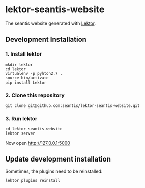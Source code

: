 # lektor-seantis-website

The seantis website generated with [Lektor](https://github.com/lektor/lektor).

## Development Installation

### 1. Install lektor

```
mkdir lektor
cd lektor
virtualenv -p pyhton2.7 .
source bin/activate
pip install Lektor
```

### 2. Clone this repository

```
git clone git@github.com:seantis/lektor-seantis-website.git
```

### 3. Run lektor

```
cd lektor-seantis-website
lektor server
```
Now open http://127.0.0.1:5000

## Update development installation

Sometimes, the plugins need to be reinstalled:

```
lektor plugins reinstall
```

